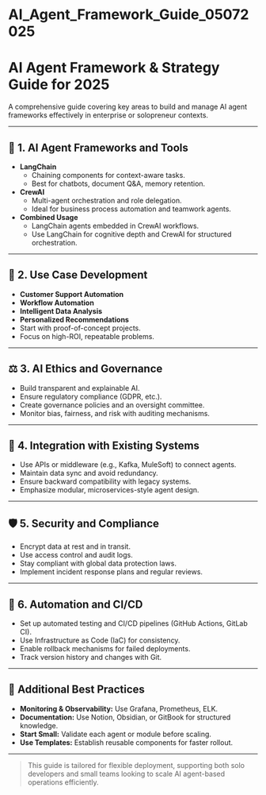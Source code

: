 # AI_Agent_Framework_Guide_05072025

# AI Agent Framework & Strategy Guide for 2025

A comprehensive guide covering key areas to build and manage AI agent frameworks effectively in enterprise or solopreneur contexts.

---

## 🧠 1. AI Agent Frameworks and Tools

- **LangChain**
    - Chaining components for context-aware tasks.
    - Best for chatbots, document Q&A, memory retention.
- **CrewAI**
    - Multi-agent orchestration and role delegation.
    - Ideal for business process automation and teamwork agents.
- **Combined Usage**
    - LangChain agents embedded in CrewAI workflows.
    - Use LangChain for cognitive depth and CrewAI for structured orchestration.

---

## 🎯 2. Use Case Development

- **Customer Support Automation**
- **Workflow Automation**
- **Intelligent Data Analysis**
- **Personalized Recommendations**
- Start with proof-of-concept projects.
- Focus on high-ROI, repeatable problems.

---

## ⚖️ 3. AI Ethics and Governance

- Build transparent and explainable AI.
- Ensure regulatory compliance (GDPR, etc.).
- Create governance policies and an oversight committee.
- Monitor bias, fairness, and risk with auditing mechanisms.

---

## 🔗 4. Integration with Existing Systems

- Use APIs or middleware (e.g., Kafka, MuleSoft) to connect agents.
- Maintain data sync and avoid redundancy.
- Ensure backward compatibility with legacy systems.
- Emphasize modular, microservices-style agent design.

---

## 🛡️ 5. Security and Compliance

- Encrypt data at rest and in transit.
- Use access control and audit logs.
- Stay compliant with global data protection laws.
- Implement incident response plans and regular reviews.

---

## 🔁 6. Automation and CI/CD

- Set up automated testing and CI/CD pipelines (GitHub Actions, GitLab CI).
- Use Infrastructure as Code (IaC) for consistency.
- Enable rollback mechanisms for failed deployments.
- Track version history and changes with Git.

---

## 🧩 Additional Best Practices

- **Monitoring & Observability:** Use Grafana, Prometheus, ELK.
- **Documentation:** Use Notion, Obsidian, or GitBook for structured knowledge.
- **Start Small:** Validate each agent or module before scaling.
- **Use Templates:** Establish reusable components for faster rollout.

---

> This guide is tailored for flexible deployment, supporting both solo developers and small teams looking to scale AI agent-based operations efficiently.
>
